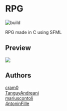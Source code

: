# RPG
![build](https://github.com/TanguyAndreani/zelda/workflows/build/badge.svg)

RPG made in C using SFML

## Preview
![](https://s6.gifyu.com/images/Zelda_introfe7a78be38ce9f2a.gif)

## Authors

[cram0](https://github.com/cram0)<br>
[TanguyAndreani](https://github.com/TanguyAndreani)<br>
[mariuscontoli](https://github.com/mariuscontoli)<br>
[4ntoninFille](https://github.com/4ntoninFille)<br>
